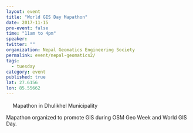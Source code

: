 ```yaml
---
layout: event
title: "World GIS Day Mapathon"
date: 2017-11-15
pre-event: false
time: "11am to 4pm"
speaker:
twitter: ""
organization: Nepal Geomatics Engineering Society
permalink: event/nepal-geomatics2/
tags:
  - tuesday
category: event
published: true
lat: 27.6156
lon: 85.55662
---
```

　
Mapathon in Dhulikhel Municipality

Mapathon organized to promote GIS during OSM Geo Week and World GIS Day.
